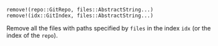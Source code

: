 ```
remove!(repo::GitRepo, files::AbstractString...)
remove!(idx::GitIndex, files::AbstractString...)
```

Remove all the files with paths specified by `files` in the index `idx` (or the index of the `repo`).
